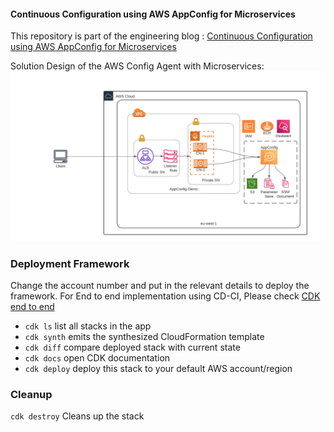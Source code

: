 #### Continuous Configuration using AWS AppConfig for Microservices 

This repository is part of the engineering blog : [Continuous Configuration using AWS AppConfig for Microservices](https://medium.com/towards-aws/continuous-configuration-using-aws-appconfig-for-microservices-33e71f267827)


Solution Design of the AWS Config Agent with Microservices: ![Alt text](solution_design/solution_design.png?raw=true "Solution-Design")


### Deployment Framework

Change the account number and put in the relevant details to deploy the framework.
For End to end implementation using CD-CI, Please check [CDK end to end ](https://medium.com/nordcloud-engineering/enterprise-implementation-of-infra-as-code-using-cdk-5d229e08b414)

 * `cdk ls`          list all stacks in the app
 * `cdk synth`       emits the synthesized CloudFormation template
 * `cdk diff`        compare deployed stack with current state
 * `cdk docs`        open CDK documentation
 * `cdk deploy`      deploy this stack to your default AWS account/region


### Cleanup

 `cdk destroy`      Cleans up the stack

